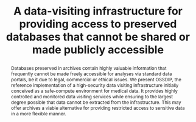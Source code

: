 ---
abstract: 'Databases preserved in archives contain highly valuable information that
  frequently cannot be made freely accessible for analyses via standard data portals,
  be it due to legal, commercial or ethical issues. We present OSSDIP, the reference
  implementation of a high-security data visiting infrastructure initially conceived
  as a safe-compute environment for medical data. It provides highly controlled and
  monitored data visiting services while ensuring to the largest degree possible that
  data cannot be extracted from the infrastructure. This may offer archives a viable
  alternative for providing restricted access to sensitive data in a more flexible
  manner.

  '
creators:
- Martin Weise
- Andreas Rauber
date: null
document_url: https://services.phaidra.univie.ac.at/api/object/o:1424920/download
grand_parent: iPRES
institutions:
- TU Wien
keywords:
- secure data infrastructure
- data visiting
- data dissemination
landing_page_url: https://phaidra.univie.ac.at/o:1424920
language: eng
layout: publication
license: CC BY 4.0 International
notes_url: null
parent: iPRES 2021
publication_type: paper
size: 215184
slides_url: null
source_name: iPRES
stream_url: null
title: A data-visiting infrastructure for providing access to preserved databases
  that cannot be shared or made publicly accessible
year: 2021
---